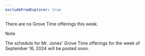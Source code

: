 ```yaml
---
excludeFromExplorer: true
---
```


There are no Grove Time offerings this week.

> [!NOTE]
> 
> The schedule for Mr. Jones' Grove Time offerings for the week of September 16, 2024 will be posted soon.
